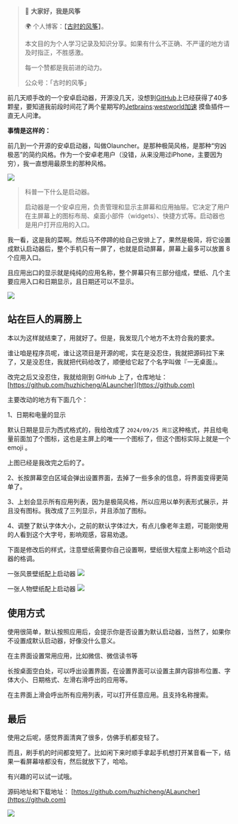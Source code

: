 

> 🍄 **大家好，我是风筝**
> 
> 
> 🌍 个人博客：【[古时的风筝](https://github.com)】。
> 
> 
> 本文目的为个人学习记录及知识分享。如果有什么不正确、不严谨的地方请及时指正，不胜感激。
> 
> 
> 每一个赞都是我前进的动力。
> 
> 
> 公众号：「古时的风筝」


前几天顺手改的一个安卓启动器，开源没几天，没想到[GitHub](https://github.com)上已经获得了40多颗星，要知道我前段时间花了两个星期写的[Jetbrains](https://github.com):[westworld加速](https://tianchuang88.com) 摸鱼插件一直无人问津。


**事情是这样的：**


前几到一个开源的安卓启动器，叫做Olauncher。是那种极简风格，是那种“穷凶极恶”的简约风格。作为一个安卓老用户（没错，从来没用过iPhone，主要因为穷），我一直想用最原生的那种风格。


![](https://p0-xtjj-private.juejin.cn/tos-cn-i-73owjymdk6/89cfd5800e1c4def9097083eab9029d1~tplv-73owjymdk6-jj-mark-v1:0:0:0:0:5o6Y6YeR5oqA5pyv56S-5Yy6IEAg5Y-k5pe255qE6aOO562d:q75.awebp?policy=eyJ2bSI6MywidWlkIjoiNTAxMDMzMDM1Mzc0MDQ1In0%3D&rk3s=f64ab15b&x-orig-authkey=f32326d3454f2ac7e96d3d06cdbb035152127018&x-orig-expires=1728179601&x-orig-sign=EXw%2BPyk5yvkbzvmqc6%2F4burMEzs%3D)



> 科普一下什么是启动器。
> 
> 
> 启动器是一个安卓应用，负责管理和显示主屏幕和应用抽屉。它决定了用户在主屏幕上的图标布局、桌面小部件（widgets）、快捷方式等。启动器也是用户打开应用的入口。


我一看，这是我的菜啊。然后马不停蹄的给自己安排上了，果然是极简，将它设置成默认启动器后，整个手机只有一屏了，也就是启动屏幕，屏幕上最多可以放置 8 个应用入口。


且应用出口的显示就是纯纯的应用名称，整个屏幕只有三部分组成，壁纸、几个主要应用入口和日期显示，且日期还可以不显示。


![](https://p0-xtjj-private.juejin.cn/tos-cn-i-73owjymdk6/b4a6f49b729948939ae4dfa6e28b3f1f~tplv-73owjymdk6-jj-mark-v1:0:0:0:0:5o6Y6YeR5oqA5pyv56S-5Yy6IEAg5Y-k5pe255qE6aOO562d:q75.awebp?policy=eyJ2bSI6MywidWlkIjoiNTAxMDMzMDM1Mzc0MDQ1In0%3D&rk3s=f64ab15b&x-orig-authkey=f32326d3454f2ac7e96d3d06cdbb035152127018&x-orig-expires=1728179601&x-orig-sign=5hhYpIvmVIqQV4tANgvMORefO5I%3D)


## 站在巨人的肩膀上


本以为这样就结束了，用就好了。但是，我发现几个地方不太符合我的要求。


谁让咱是程序员呢，谁让这项目是开源的呢，实在是没忍住，我就把源码拉下来了，又是没忍住，我就把代码给改了，顺便给它起了个名字叫做『一无桌面』。


改完之后又没忍住，我就给刚到 GitHub 上了，仓库地址： [https://github.com/huzhicheng/ALauncher](https://github.com)


主要改动的地方有下面几个：


1、日期和电量的显示


默认日期是显示为西式格式的，我给改成了 `2024/09/25 周三`这种格式，并且给电量前面加了个图标，这也是主屏上的唯一一个图标了，但这个图标实际上就是一个 emoji 。


上图已经是我改完之后的了。


2、长按屏幕空白区域会弹出设置界面，去掉了一些多余的信息，将界面变得更简单了。


3、上划会显示所有应用列表，因为是极简风格，所以应用以单列表形式展示，并且没有图标。我改成了三列显示，并且添加了图标。


4、调整了默认字体大小，之前的默认字体过大，有点儿像老年主题，可能刚使用的人看到这个大字号，影响观感，容易劝退。


下面是修改后的样式，注意壁纸需要你自己设置啊，壁纸很大程度上影响这个启动器的格调。


一张风景壁纸配上启动器
![](https://p0-xtjj-private.juejin.cn/tos-cn-i-73owjymdk6/4f72a7ba55cb4eee9fcf72838572e523~tplv-73owjymdk6-jj-mark-v1:0:0:0:0:5o6Y6YeR5oqA5pyv56S-5Yy6IEAg5Y-k5pe255qE6aOO562d:q75.awebp?policy=eyJ2bSI6MywidWlkIjoiNTAxMDMzMDM1Mzc0MDQ1In0%3D&rk3s=f64ab15b&x-orig-authkey=f32326d3454f2ac7e96d3d06cdbb035152127018&x-orig-expires=1728179601&x-orig-sign=aodabwye8isCcKC5hmnlmhlL5XA%3D)


一张人物壁纸配上启动器
![](https://p0-xtjj-private.juejin.cn/tos-cn-i-73owjymdk6/65119abdfb7b4cb58f14ee9ce733a514~tplv-73owjymdk6-jj-mark-v1:0:0:0:0:5o6Y6YeR5oqA5pyv56S-5Yy6IEAg5Y-k5pe255qE6aOO562d:q75.awebp?policy=eyJ2bSI6MywidWlkIjoiNTAxMDMzMDM1Mzc0MDQ1In0%3D&rk3s=f64ab15b&x-orig-authkey=f32326d3454f2ac7e96d3d06cdbb035152127018&x-orig-expires=1728179601&x-orig-sign=dGvu3rEJkbesW61fCb7f%2FMB7BrQ%3D)


## 使用方式


使用很简单，默认按照应用后，会提示你是否设置为默认启动器，当然了，如果你不设置成默认启动器，好像没什么意义。


在主界面设置常用应用，比如微信、微信读书等


长按桌面空白处，可以呼出设置界面，在设置界面可以设置主屏内容排布位置、字体大小、日期格式、左滑右滑呼出的应用等。


在主界面上滑会呼出所有应用列表，可以打开任意应用。且支持名称搜索。


## 最后


使用之后呢，感觉界面清爽了很多，仿佛手机都变轻了。


而且，刷手机的时间都变短了。比如闲下来时顺手拿起手机想打开某音看一下，结果一看屏幕啥都没有，然后就放下了，哈哈。


有兴趣的可以试一试哦。


源码地址和下载地址： [https://github.com/huzhicheng/ALauncher](https://github.com)


![](https://img2023.cnblogs.com/blog/273364/202307/273364-20230726083817916-1774523265.png)


